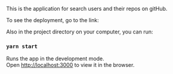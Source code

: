 This is the application for search users and their repos on gitHub.

To see the deployment, go to the link: 

Also in the project directory on your computer, you can run:

### `yarn start`

Runs the app in the development mode.\
Open [http://localhost:3000](http://localhost:3000) to view it in the browser.
